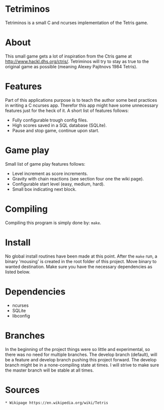 Tetriminos
==========
Tetriminos is a small C and ncurses implementation of the Tetris game.


About
=====
This small game gets a lot of inspiration from the Ctris game at http://www.hackl.dhs.org/ctris/.
Tetriminos will try to stay as true to the original game as possible (meaning Alexey Pajitnovs 1984 Tetris).


Features
========
Part of this applications purpose is to teach the author some best practices in writing a C ncurses app. Therefor this app might have some unnecessary features just for the heck of it.
A short list of features follows:
  * Fully configurable trough config files.
  * High scores saved in a SQL database (SQLite).
  * Pause and stop game, continue upon start.


Game play
=========
Small list of game play features follows:
  * Level increment as score increments.
  * Gravity with chain reactions (see section four one the wiki page).
  * Configurable start level (easy, medium, hard).
  * Small box indicating next block.


Compiling
=========
Compiling this program is simply done by: `make`.


Install
==========
No global install routines have been made at this point. After the `make` run, a binary 'mousing' is created in the root folder of this project. Move binary to wanted destination.
Make sure you have the necessary dependencies as listed below.


Dependencies
============
  * ncurses
  * SQLite
  * libconfig


Branches
========
In the beginning of the project things were so little and experimental, so there was no need for multiple branches.
The develop branch (default), will be a feature and develop branch pushing this project forward. The develop branch might be in a none-compiling state at times.
I will strive to make sure the master branch will be stable at all times.


Sources
=======
    * Wikipage https://en.wikipedia.org/wiki/Tetris
